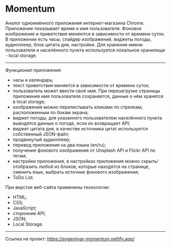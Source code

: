 # Momentum #

Аналог одноимённого приложения интернет-магазина Chrome. Приложение показывает время и имя пользователя. Фоновое изображение и приветствие меняются в зависимости от времени суток. В приложении есть часы, слайдер изображений, виджеты погоды, аудиоплеер, блок цитата дня, настройки. Для хранения имени пользователя и населённого пункта используется локальное хранилище - local storage.

---

Функционал приложения:
* часы и календарь;
* текст приветствия меняется в зависимости от времени суток;
* пользователь может ввести своё имя. При перезагрузке страницы приложения имя пользователя сохраняется, данные о нём хранятся в local storage;
* изображения можно перелистывать кликами по стрелкам, расположенным по бокам экрана;
* виджет погоды, для указанного пользователем населённого пункта выводятся данные о погоде, если их возвращает API;
* виджет цитата дня, в качестве источника цитат используется собственный JSON-файл;
* продвинутый аудиоплеер;
* перевод приложения на два языка (en/ru);
* получение фонового изображения от Unsplash API и Flickr API по тегам;
* настройки приложения, в настройках приложения можно скрыть/отобразить любой из блоков, которые находятся на странице, сменить язык, выбрать источник фонового изображения;
* ToDo List.

При верстке веб-сайта применены технологии:
* HTML;
* CSS;
* JavaScript;
* сторонние API;
* JSON;
* Local Storage.
---

Ссылка на проект: https://evgeniiyar-momentum.netlify.app/
